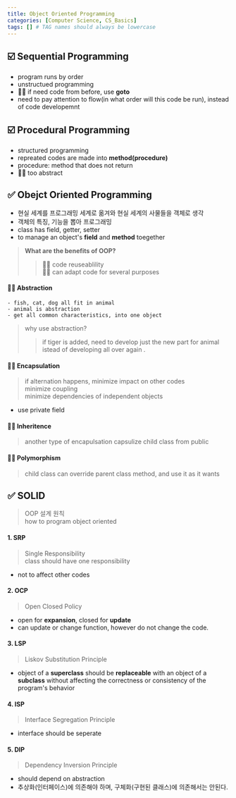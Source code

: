```yaml
---
title: Object Oriented Programming
categories: [Computer Science, CS_Basics]
tags: [] # TAG names should always be lowercase
---
```


## ☑️ Sequential Programming

- program runs by order
- unstructued programming
- 👎🏻 if need code from before, use **goto**
- need to pay attention to flow(in what order will this code be run), instead of code developemnt

## ☑️ Procedural Programming

- structured programming
- repreated codes are made into **method(procedure)**
- procedure: method that does not return
- 👎🏻 too abstract

## ✅ Obejct Oriented Programming

- 현실 세계를 프로그래밍 세계로 옮겨와 현실 세계의 사물들을 객체로 생각
- 객체의 특징, 기능을 뽑아 프로그래밍
- class has field, getter, setter
- to manage an object's **field** and **method** toegether

> **What are the benefits of OOP?** <br>
>
> > 👍🏻 code reuseablility <br>
> > 👍🏻 can adapt code for several purposes <br>

#### 👍🏻 Abstraction

```
- fish, cat, dog all fit in animal
- animal is abstraction
- get all common characteristics, into one object
```

> why use abstraction?
>
> > if tiger is added, need to develop just the new part for animal istead of developing all over again .

#### 👍🏻 Encapsulation

> if alternation happens, minimize impact on other codes <br>
> minimize coupling <br>
> minimize dependencies of independent objects <br>

- use private field

#### 👍🏻 Inheritence

> another type of encapulsation
> capsulize child class from public

#### 👍🏻 Polymorphism

> child class can override parent class method, and use it as it wants

## ✅ SOLID

> OOP 설계 원칙 <br>
> how to program object oriented <br>

#### 1. SRP

> Single Responsibility <br>
> class should have one responsibility <br>

- not to affect other codes

#### 2. OCP

> Open Closed Policy

- open for **expansion**, closed for **update**
- can update or change function, however do not change the code.

#### 3. LSP

> Liskov Substitution Principle

- object of a **superclass** should be **replaceable** with an object of a **subclass** without affecting the correctness or consistency of the program's behavior

#### 4. ISP

> Interface Segregation Principle

- interface should be seperate

#### 5. DIP

> Dependency Inversion Principle

- should depend on abstraction
- 추상화(인터페이스)에 의존해야 하며, 구체화(구현된 클래스)에 의존해서는 안된다.
